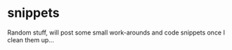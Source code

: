 snippets
========

Random stuff, will post some small work-arounds and code snippets once I clean them up...
